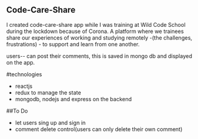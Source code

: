 ## Code-Care-Share 
I created code-care-share app while I was training at Wild Code School during the lockdown because of Corona.
A platform where we trainees share our experiences of working and studying remotely -(the challenges, frustrations) - to support and learn from one another.

users-- can post their comments, this is saved in mongo db and displayed on the app. 


#technologies
- reactjs
- redux to manage the state
- mongodb, nodejs and express on the backend

##To Do
- let users sing up and sign in
- comment delete control(users can only delete their own comment)
